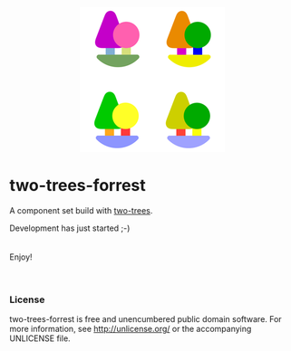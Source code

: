 <p align="center">
  <img src="img/two-trees-forrest-icon-256.png" alt="two-trees"/>
</p>

# two-trees-forrest

A component set build with [two-trees](https://github.com/jarends/two-trees/).
  
Development has just started ;-)  
<br/>     
Enjoy!
<br/>  
<br/>  

### License    
   
two-trees-forrest is free and unencumbered public domain software. For more information, see http://unlicense.org/ or the accompanying UNLICENSE file.
  